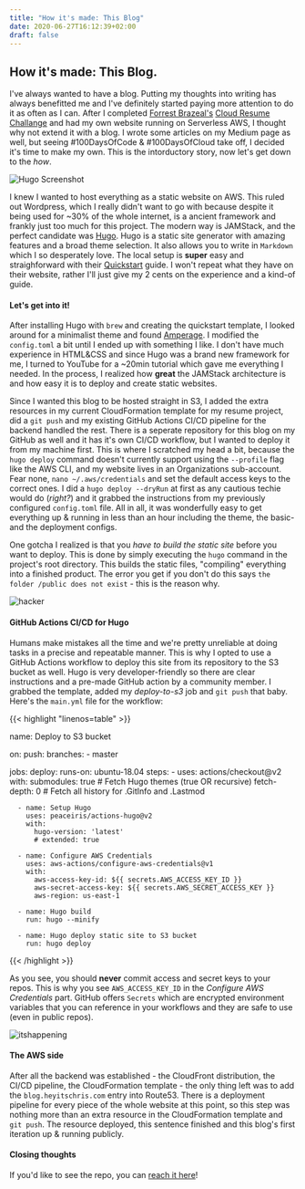 ```yaml
---
title: "How it's made: This Blog"
date: 2020-06-27T16:12:39+02:00
draft: false
---
```


## How it's made: This Blog.

I've always wanted to have a blog. Putting my thoughts into writing has always benefitted me and I've definitely started paying more attention to do it as often as I can. After I completed [Forrest Brazeal's](https://forrestbrazeal.com/) [Cloud Resume Challange](https://cloudresumechallenge.dev/) and had my own website running on Serverless AWS, I thought why not extend it with a blog. I wrote some articles on my Medium page as well, but seeing #100DaysOfCode & #100DaysOfCloud take off, I decided it's time to make my own. This is the intorductory story, now let's get down to the *how*.

![Hugo Screenshot](/images/hugo-screenshot.png)

I knew I wanted to host everything as a static website on AWS. This ruled out Wordpress, which I really didn't want to go with because despite it being used for ~30% of the whole internet, is a ancient framework and frankly just too much for this project. The modern way is JAMStack, and the perfect candidate was [Hugo](https://gohugo.io/). Hugo is a static site generator with amazing features and a broad theme selection. It also allows you to write in `Markdown` which I so desperately love. The local setup is **super** easy and straighforward with their [Quickstart](https://gohugo.io/getting-started/quick-start/) guide. I won't repeat what they have on their website, rather I'll just give my 2 cents on the experience and a kind-of guide.

#### Let's get into it!
After installing Hugo with `brew` and creating the quickstart template, I looked around for a minimalist theme and found [Amperage](https://themes.gohugo.io/amperage/). I modified the `config.toml` a bit until I ended up with something I like. I don't have much experience in HTML&CSS and since Hugo was a brand new framework for me, I turned to YouTube for a ~20min tutorial which gave me everything I needed. In the process, I realized how **great** the JAMStack architecture is and how easy it is to deploy and create static websites.

Since I wanted this blog to be hosted straight in S3, I added the extra resources in my current CloudFormation template for my resume project, did a `git push` and my existing GitHub Actions CI/CD pipeline for the backend handled the rest. There is a seperate repository for this blog on my GitHub as well and it has it's own CI/CD workflow, but I wanted to deploy it from my machine first. This is where I scratched my head a bit, because the `hugo deploy` command doesn't currently support using the `--profile` flag like the AWS CLI, and my website lives in an Organizations sub-account. Fear none, `nano ~/.aws/credentials` and set the default access keys to the correct ones. I did a `hugo deploy --dryRun` at first as any cautious techie would do (*right?*) and it grabbed the instructions from my previously configured `config.toml` file. All in all, it was wonderfully easy to get everything up & running in less than an hour including the theme, the basic- and the deployment configs.

One gotcha I realized is that you _have to build the static site_ before you want to deploy. This is done by simply executing the `hugo` command in the project's root directory. This builds the static files, "compiling" everything into a finished product. The error you get if you don't do this says `the folder /public does not exist` - this is the reason why.

![hacker](https://media.giphy.com/media/YQitE4YNQNahy/giphy.gif)

#### GitHub Actions CI/CD for Hugo
Humans make mistakes all the time and we're pretty unreliable at doing tasks in a precise and repeatable manner. This is why I opted to use a GitHub Actions workflow to deploy this site from its repository to the S3 bucket as well. Hugo is very developer-friendly so there are clear instructions and a pre-made GitHub action by a community member. I grabbed the template, added my _deploy-to-s3_ job and `git push` that baby. Here's the `main.yml` file for the workflow:

{{< highlight "linenos=table" >}}

name: Deploy to S3 bucket

on:
  push:
    branches:
      - master

jobs:
  deploy:
    runs-on: ubuntu-18.04
    steps:
      - uses: actions/checkout@v2
        with:
          submodules: true  # Fetch Hugo themes (true OR recursive)
          fetch-depth: 0    # Fetch all history for .GitInfo and .Lastmod

      - name: Setup Hugo
        uses: peaceiris/actions-hugo@v2
        with:
          hugo-version: 'latest'
          # extended: true

      - name: Configure AWS Credentials
        uses: aws-actions/configure-aws-credentials@v1
        with:
          aws-access-key-id: ${{ secrets.AWS_ACCESS_KEY_ID }}
          aws-secret-access-key: ${{ secrets.AWS_SECRET_ACCESS_KEY }}
          aws-region: us-east-1
          
      - name: Hugo build
        run: hugo --minify

      - name: Hugo deploy static site to S3 bucket
        run: hugo deploy

{{< /highlight >}}

As you see, you should **never** commit access and secret keys to your repos. This is why you see `AWS_ACCESS_KEY_ID` in the *Configure AWS Credentials* part. GitHub offers `Secrets` which are encrypted environment variables that you can reference in your workflows and they are safe to use (even in public repos).

![itshappening](https://media.giphy.com/media/lkK7hFTOp1s4g/giphy.gif)

#### The AWS side
After all the backend was established - the CloudFront distribution, the CI/CD pipeline, the CloudFormation template - the only thing left was to add the `blog.heyitschris.com` entry into Route53. There is a deployment pipeline for every piece of the whole website at this point, so this step was nothing more than an extra resource in the CloudFormation template and `git push`. The resource deployed, this sentence finished and this blog's first iteration up & running publicly.

#### Closing thoughts
If you'd like to see the repo, you can [reach it here](https://github.com/what-name/heyitschris.com-blog)!